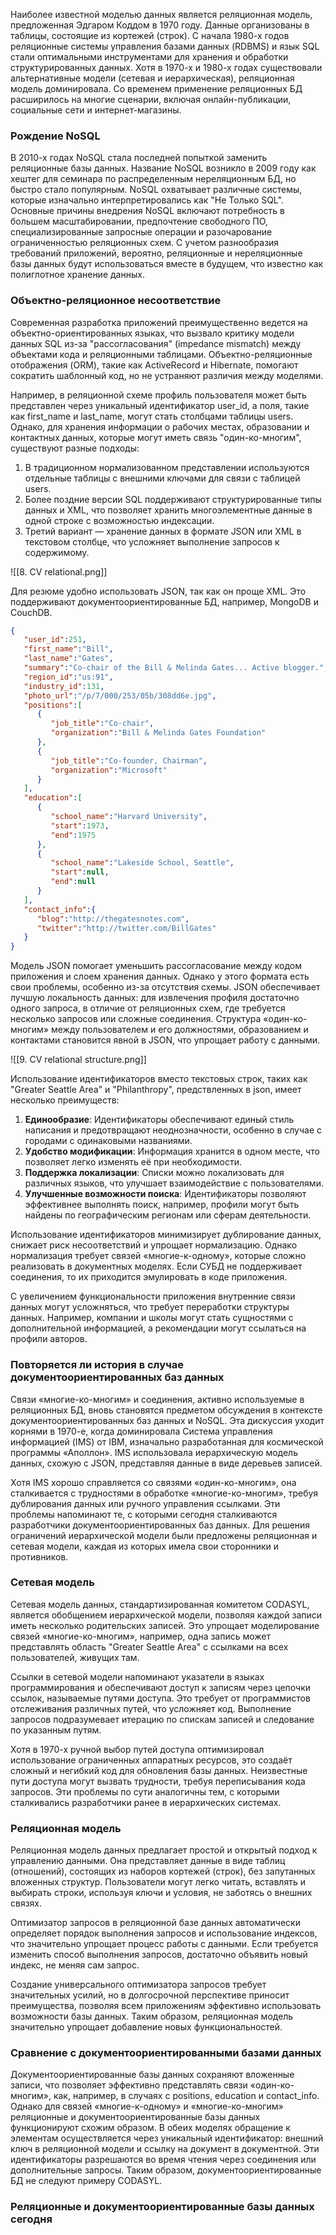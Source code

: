 Наиболее известной моделью данных является реляционная модель, предложенная Эдгаром Коддом в 1970 году. Данные организованы в таблицы, состоящие из кортежей (строк). С начала 1980-х годов реляционные системы управления базами данных (RDBMS) и язык SQL стали оптимальными инструментами для хранения и обработки структурированных данных. Хотя в 1970-х и 1980-х годах существовали альтернативные модели (сетевая и иерархическая), реляционная модель доминировала. Со временем применение реляционных БД расширилось на многие сценарии, включая онлайн-публикации, социальные сети и интернет-магазины.

### Рождение NoSQL

В 2010-х годах NoSQL стала последней попыткой заменить реляционные базы данных. Название NoSQL возникло в 2009 году как хештег для семинара по распределенным нереляционным БД, но быстро стало популярным. NoSQL охватывает различные системы, которые изначально интерпретировались как "Не Только SQL". Основные причины внедрения NoSQL включают потребность в большем масштабировании, предпочтение свободного ПО, специализированные запросные операции и разочарование ограниченностью реляционных схем. С учетом разнообразия требований приложений, вероятно, реляционные и нереляционные базы данных будут использоваться вместе в будущем, что известно как полиглотное хранение данных.

### Объектно-реляционное несоответствие

Современная разработка приложений преимущественно ведется на объектно-ориентированных языках, что вызвало критику модели данных SQL из-за "рассогласования" (impedance mismatch) между объектами кода и реляционными таблицами. Объектно-реляционные отображения (ORM), такие как ActiveRecord и Hibernate, помогают сократить шаблонный код, но не устраняют различия между моделями.

Например, в реляционной схеме профиль пользователя может быть представлен через уникальный идентификатор user_id, а поля, такие как first_name и last_name, могут стать столбцами таблицы users. Однако, для хранения информации о рабочих местах, образовании и контактных данных, которые могут иметь связь "один-ко-многим", существуют разные подходы:

1. В традиционном нормализованном представлении используются отдельные таблицы с внешними ключами для связи с таблицей users.
2. Более поздние версии SQL поддерживают структурированные типы данных и XML, что позволяет хранить многоэлементные данные в одной строке с возможностью индексации.
3. Третий вариант — хранение данных в формате JSON или XML в текстовом столбце, что усложняет выполнение запросов к содержимому.

![[8. CV relational.png]]

Для резюме удобно использовать JSON, так как он проще XML. Это поддерживают документоориентированные БД, например, MongoDB и CouchDB.

```json
{
   "user_id":251,
   "first_name":"Bill",
   "last_name":"Gates",
   "summary":"Co-chair of the Bill & Melinda Gates... Active blogger.",
   "region_id":"us:91",
   "industry_id":131,
   "photo_url":"/p/7/000/253/05b/308dd6e.jpg",
   "positions":[
      {
         "job_title":"Co-chair",
         "organization":"Bill & Melinda Gates Foundation"
      },
      {
         "job_title":"Co-founder, Chairman",
         "organization":"Microsoft"
      }
   ],
   "education":[
      {
         "school_name":"Harvard University",
         "start":1973,
         "end":1975
      },
      {
         "school_name":"Lakeside School, Seattle",
         "start":null,
         "end":null
      }
   ],
   "contact_info":{
      "blog":"http://thegatesnotes.com",
      "twitter":"http://twitter.com/BillGates"
   }
}
```

Модель JSON помогает уменьшить рассогласование между кодом приложения и слоем хранения данных. Однако у этого формата есть свои проблемы, особенно из-за отсутствия схемы. JSON обеспечивает лучшую локальность данных: для извлечения профиля достаточно одного запроса, в отличие от реляционных схем, где требуется несколько запросов или сложные соединения. Структура «один-ко-многим» между пользователем и его должностями, образованием и контактами становится явной в JSON, что упрощает работу с данными.

![[9. CV relational structure.png]]

Использование идентификаторов вместо текстовых строк, таких как "Greater Seattle Area" и "Philanthropy", предствленных в json, имеет несколько преимуществ:

1. **Единообразие**: Идентификаторы обеспечивают единый стиль написания и предотвращают неоднозначности, особенно в случае с городами с одинаковыми названиями.
2. **Удобство модификации**: Информация хранится в одном месте, что позволяет легко изменять её при необходимости.
3. **Поддержка локализации**: Списки можно локализовать для различных языков, что улучшает взаимодействие с пользователями.
4. **Улучшенные возможности поиска**: Идентификаторы позволяют эффективнее выполнять поиск, например, профили могут быть найдены по географическим регионам или сферам деятельности.

Использование идентификаторов минимизирует дублирование данных, снижает риск несоответствий и упрощает нормализацию. Однако нормализация требует связей «многие-к-одному», которые сложно реализовать в документных моделях. Если СУБД не поддерживает соединения, то их приходится эмулировать в коде приложения.

С увеличением функциональности приложения внутренние связи данных могут усложняться, что требует переработки структуры данных. Например, компании и школы могут стать сущностями с дополнительной информацией, а рекомендации могут ссылаться на профили авторов.

### Повторяется ли история в случае документоориентированных баз данных

Связи «многие-ко-многим» и соединения, активно используемые в реляционных БД, вновь становятся предметом обсуждения в контексте документоориентированных баз данных и NoSQL. Эта дискуссия уходит корнями в 1970-е, когда доминировала Система управления информацией (IMS) от IBM, изначально разработанная для космической программы «Аполлон». IMS использовала иерархическую модель данных, схожую с JSON, представляя данные в виде деревьев записей.

Хотя IMS хорошо справляется со связями «один-ко-многим», она сталкивается с трудностями в обработке «многие-ко-многим», требуя дублирования данных или ручного управления ссылками. Эти проблемы напоминают те, с которыми сегодня сталкиваются разработчики документоориентированных баз данных. Для решения ограничений иерархической модели были предложены реляционная и сетевая модели, каждая из которых имела свои сторонники и противников.

### Сетевая модель

Сетевая модель данных, стандартизированная комитетом CODASYL, является обобщением иерархической модели, позволяя каждой записи иметь несколько родительских записей. Это упрощает моделирование связей «многие-ко-многим», например, одна запись может представлять область "Greater Seattle Area" с ссылками на всех пользователей, живущих там.

Ссылки в сетевой модели напоминают указатели в языках программирования и обеспечивают доступ к записям через цепочки ссылок, называемые путями доступа. Это требует от программистов отслеживания различных путей, что усложняет код. Выполнение запросов подразумевает итерацию по спискам записей и следование по указанным путям.

Хотя в 1970-х ручной выбор путей доступа оптимизировал использование ограниченных аппаратных ресурсов, это создаёт сложный и негибкий код для обновления базы данных. Неизвестные пути доступа могут вызвать трудности, требуя переписывания кода запросов. Эти проблемы по сути аналогичны тем, с которыми сталкивались разработчики ранее в иерархических системах.

### Реляционная модель

Реляционная модель данных предлагает простой и открытый подход к управлению данными. Она представляет данные в виде таблиц (отношений), состоящих из наборов кортежей (строк), без запутанных вложенных структур. Пользователи могут легко читать, вставлять и выбирать строки, используя ключи и условия, не заботясь о внешних связях.

Оптимизатор запросов в реляционной базе данных автоматически определяет порядок выполнения запросов и использование индексов, что значительно упрощает процесс работы с данными. Если требуется изменить способ выполнения запросов, достаточно объявить новый индекс, не меняя сам запрос.

Создание универсального оптимизатора запросов требует значительных усилий, но в долгосрочной перспективе приносит преимущества, позволяя всем приложениям эффективно использовать возможности базы данных. Таким образом, реляционная модель значительно упрощает добавление новых функциональностей.

### Сравнение с документоориентированными базами данных

Документоориентированные базы данных сохраняют вложенные записи, что позволяет эффективно представлять связи «один-ко-многим», как, например, в случаях с positions, education и contact_info. Однако для связей «многие-к-одному» и «многие-ко-многим» реляционные и документоориентированные базы данных функционируют схожим образом. В обеих моделях обращение к элементам осуществляется через уникальный идентификатор: внешний ключ в реляционной модели и ссылку на документ в документной. Эти идентификаторы разрешаются во время чтения через соединения или дополнительные запросы. Таким образом, документоориентированные БД не следуют примеру CODASYL.

### Реляционные и документоориентированные базы данных сегодня

